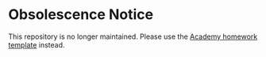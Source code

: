 # Obsolescence Notice

This repository is no longer maintained. Please use the [Academy homework template](https://github.com/gear-foundation/dapps-template-gear-academy) instead.
